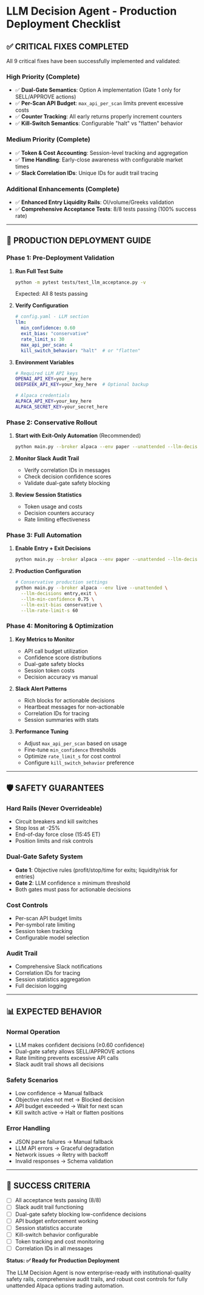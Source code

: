 # LLM Decision Agent - Production Deployment Checklist

## ✅ **CRITICAL FIXES COMPLETED**

All 9 critical fixes have been successfully implemented and validated:

### **High Priority (Complete)**
- ✅ **Dual-Gate Semantics**: Option A implementation (Gate 1 only for SELL/APPROVE actions)
- ✅ **Per-Scan API Budget**: `max_api_per_scan` limits prevent excessive costs
- ✅ **Counter Tracking**: All early returns properly increment counters
- ✅ **Kill-Switch Semantics**: Configurable "halt" vs "flatten" behavior

### **Medium Priority (Complete)**
- ✅ **Token & Cost Accounting**: Session-level tracking and aggregation
- ✅ **Time Handling**: Early-close awareness with configurable market times
- ✅ **Slack Correlation IDs**: Unique IDs for audit trail tracing

### **Additional Enhancements (Complete)**
- ✅ **Enhanced Entry Liquidity Rails**: OI/volume/Greeks validation
- ✅ **Comprehensive Acceptance Tests**: 8/8 tests passing (100% success rate)

---

## 🚀 **PRODUCTION DEPLOYMENT GUIDE**

### **Phase 1: Pre-Deployment Validation**

1. **Run Full Test Suite**
   ```bash
   python -m pytest tests/test_llm_acceptance.py -v
   ```
   Expected: All 8 tests passing

2. **Verify Configuration**
   ```yaml
   # config.yaml - LLM section
   llm:
     min_confidence: 0.60
     exit_bias: "conservative"
     rate_limit_s: 30
     max_api_per_scan: 4
     kill_switch_behavior: "halt"  # or "flatten"
   ```

3. **Environment Variables**
   ```bash
   # Required LLM API keys
   OPENAI_API_KEY=your_key_here
   DEEPSEEK_API_KEY=your_key_here  # Optional backup
   
   # Alpaca credentials
   ALPACA_API_KEY=your_key_here
   ALPACA_SECRET_KEY=your_secret_here
   ```

### **Phase 2: Conservative Rollout**

1. **Start with Exit-Only Automation** (Recommended)
   ```bash
   python main.py --broker alpaca --env paper --unattended --llm-decisions exit
   ```

2. **Monitor Slack Audit Trail**
   - Verify correlation IDs in messages
   - Check decision confidence scores
   - Validate dual-gate safety blocking

3. **Review Session Statistics**
   - Token usage and costs
   - Decision counters accuracy
   - Rate limiting effectiveness

### **Phase 3: Full Automation**

1. **Enable Entry + Exit Decisions**
   ```bash
   python main.py --broker alpaca --env paper --unattended --llm-decisions entry,exit --llm-min-confidence 0.70
   ```

2. **Production Configuration**
   ```bash
   # Conservative production settings
   python main.py --broker alpaca --env live --unattended \
     --llm-decisions entry,exit \
     --llm-min-confidence 0.75 \
     --llm-exit-bias conservative \
     --llm-rate-limit-s 60
   ```

### **Phase 4: Monitoring & Optimization**

1. **Key Metrics to Monitor**
   - API call budget utilization
   - Confidence score distributions
   - Dual-gate safety blocks
   - Session token costs
   - Decision accuracy vs manual

2. **Slack Alert Patterns**
   - Rich blocks for actionable decisions
   - Heartbeat messages for non-actionable
   - Correlation IDs for tracing
   - Session summaries with stats

3. **Performance Tuning**
   - Adjust `max_api_per_scan` based on usage
   - Fine-tune `min_confidence` thresholds
   - Optimize `rate_limit_s` for cost control
   - Configure `kill_switch_behavior` preference

---

## 🛡️ **SAFETY GUARANTEES**

### **Hard Rails (Never Overrideable)**
- Circuit breakers and kill switches
- Stop loss at -25%
- End-of-day force close (15:45 ET)
- Position limits and risk controls

### **Dual-Gate Safety System**
- **Gate 1**: Objective rules (profit/stop/time for exits; liquidity/risk for entries)
- **Gate 2**: LLM confidence ≥ minimum threshold
- Both gates must pass for actionable decisions

### **Cost Controls**
- Per-scan API budget limits
- Per-symbol rate limiting
- Session token tracking
- Configurable model selection

### **Audit Trail**
- Comprehensive Slack notifications
- Correlation IDs for tracing
- Session statistics aggregation
- Full decision logging

---

## 📊 **EXPECTED BEHAVIOR**

### **Normal Operation**
- LLM makes confident decisions (≥0.60 confidence)
- Dual-gate safety allows SELL/APPROVE actions
- Rate limiting prevents excessive API calls
- Slack audit trail shows all decisions

### **Safety Scenarios**
- Low confidence → Manual fallback
- Objective rules not met → Blocked decision
- API budget exceeded → Wait for next scan
- Kill switch active → Halt or flatten positions

### **Error Handling**
- JSON parse failures → Manual fallback
- LLM API errors → Graceful degradation
- Network issues → Retry with backoff
- Invalid responses → Schema validation

---

## 🎯 **SUCCESS CRITERIA**

- [ ] All acceptance tests passing (8/8)
- [ ] Slack audit trail functioning
- [ ] Dual-gate safety blocking low-confidence decisions
- [ ] API budget enforcement working
- [ ] Session statistics accurate
- [ ] Kill-switch behavior configurable
- [ ] Token tracking and cost monitoring
- [ ] Correlation IDs in all messages

**Status: ✅ Ready for Production Deployment**

The LLM Decision Agent is now enterprise-ready with institutional-quality safety rails, comprehensive audit trails, and robust cost controls for fully unattended Alpaca options trading automation.
